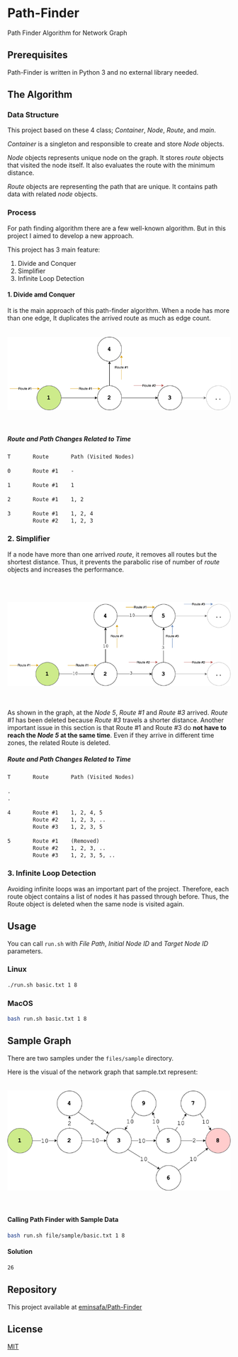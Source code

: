 # Path-Finder
Path Finder Algorithm for Network Graph

## Prerequisites

Path-Finder is written in Python 3 and no external library needed.

## The Algorithm

### Data Structure

This project based on  these 4 class; _Container_, _Node_, _Route_, and _main_.

_Container_ is a singleton and responsible to create and store _Node_ objects.

_Node_ objects represents unique node on the graph. It stores _route_ objects that visited the node itself.
It also evaluates the route with the minimum distance.

_Route_ objects are representing the path that are unique. It contains path data with related _node_ objects.

### Process

For path finding algorithm there are a few well-known algorithm. But in this project I aimed to develop a new approach.

This project has 3 main feature:

1. Divide and Conquer
2. Simplifier
3. Infinite Loop Detection

#### 1. Divide amd Conquer

It is the main approach of this path-finder algorithm. When a node has more than one edge, It duplicates the arrived route as much as edge count.
<br><br><br>
<img src="files/images/divide-and-conquer.png" alt="Route Duplication">
<br><br><br>

##### Route and Path Changes Related to Time
```
T       Route       Path (Visited Nodes)

0       Route #1    -

1       Route #1    1

2       Route #1    1, 2

3       Route #1    1, 2, 4
        Route #2    1, 2, 3

```

### 2. Simplifier

If a node have more than one arrived _route_, it removes all routes but the shortest distance.
Thus, it prevents the parabolic rise of number of _route_ objects and increases the performance.

<br><br><br>
<img src="files/images/simplifier.png" alt="Route Duplication">
<br><br><br>

As shown in the graph, at the _Node 5_, _Route #1_ and _Route #3_ arrived. _Route #1_ has been deleted because _Route #3_ travels a shorter distance.
Another important issue in this section is that Route #1 and Route #3 do **not have to reach the _Node 5_ at the same time**. Even if they arrive in different time zones, the related Route is deleted.

##### Route and Path Changes Related to Time

```
T       Route       Path (Visited Nodes)

.
.
        
4       Route #1    1, 2, 4, 5
        Route #2    1, 2, 3, ..
        Route #3    1, 2, 3, 5

5       Route #1    (Removed)
        Route #2    1, 2, 3, ..
        Route #3    1, 2, 3, 5, ..
```

### 3. Infinite Loop Detection

Avoiding infinite loops was an important part of the project. Therefore, each route object contains a list of nodes it has passed through before. Thus, the Route object is deleted when the same node is visited again.

## Usage

You can call `run.sh` with _File Path_, _Initial Node ID_ and _Target Node ID_ parameters. 

### Linux

```bash
./run.sh basic.txt 1 8
```

### MacOS

```bash
bash run.sh basic.txt 1 8
```

## Sample Graph

There are two samples under the `files/sample` directory.

Here is the visual of the network graph that sample.txt represent:
<br><br><br>
<img src="files/images/basic-graph-visual.png" alt="Sample Graph">
<br><br><br>

#### Calling Path Finder with Sample Data
```bash
bash run.sh file/sample/basic.txt 1 8
```

#### Solution
```bash
26
```

## Repository

This project available at <a href="https://github.com/eminsafa/Path-Finder">eminsafa/Path-Finder</a>

## License
[MIT](https://choosealicense.com/licenses/mit/)
